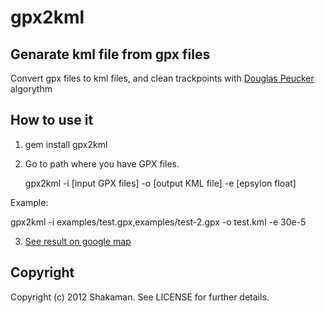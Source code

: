 gpx2kml
=======

Genarate kml file from gpx files
--------------------------------
Convert gpx files to kml files, and clean trackpoints with [Douglas Peucker](http://en.wikipedia.org/wiki/Ramer%E2%80%93Douglas%E2%80%93Peucker_algorithm) algorythm


How to use it
-------------

1. gem install gpx2kml

2. Go to path where you have GPX files.

    gpx2kml -i [input GPX files] -o [output KML file] -e [epsylon float]

  Example:

  gpx2kml -i examples/test.gpx,examples/test-2.gpx -o test.kml -e 30e-5

3. [See result on google map](http://display-kml.appspot.com/)


Copyright
---------

Copyright (c) 2012 Shakaman. See LICENSE for further details.
